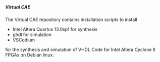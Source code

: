 ##### Virtual CAE

The Virtual CAE repository contains installation scripts to install

  * Intel Altera Quartus 13.0sp1 for synthesis
  * ghdl for simulation
  * VSCodium

for the synthesis and simulation of VHDL Code for Intel Altera Cyclone II FPGAs on Debian linux.